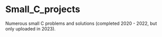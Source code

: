 # Small_C_projects
Numerous small C problems and solutions (completed 2020 - 2022, but only uploaded in 2023).
